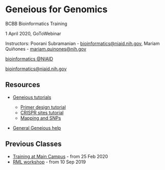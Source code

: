 # Geneious for Genomics

BCBB Bioinformatics Training

1 April 2020, GoToWebinar

Instructors: Poorani Subramanian - bioinformatics@niaid.nih.gov, Mariam Quiñones - mariam.quinones@nih.gov

[bioinformatics @NIAID](https://bioinformatics.niaid.nih.gov/)

bioinformatics@niaid.nih.gov

## Resources

- [Geneious tutorials](https://www.geneious.com/tutorials/)

  - [Primer design tutorial](https://www.geneious.com/tutorials/primer-design-prime/)
  - [CRISPR sites tutorial](https://www.geneious.com/tutorials/finding-crispr-sites-r9/)
  - [Mapping and SNPs](https://www.geneious.com/tutorials/map-to-reference/)

- [General Geneious help](https://www.geneious.com/academic/resources/)

  

## Previous Classes

- [Training at Main Campus](https://github.com/niaid/geneioustraining/tree/25Feb2020) - from 25 Feb 2020
- [RML workshop](https://github.com/niaid/geneioustraining/tree/RML-2019) - from 10 Sep 2019
